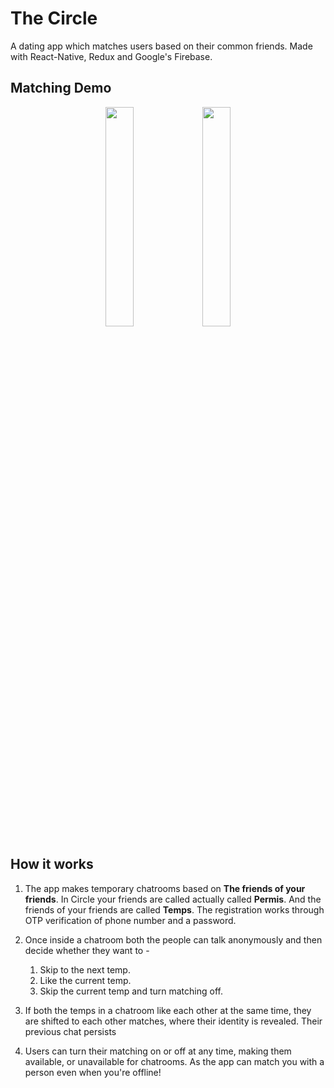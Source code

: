 # The Circle
A dating app which matches users based on their common friends.
Made with React-Native, Redux and Google's Firebase.

## Matching Demo 
<p align="middle">
 <img src="https://github.com/shaurya2612/TheCircle/blob/main/CircleMatching.gif" width=30% height=30%>
 <img src="https://imgur.com/tAlNphA.gif" width=30% height=30%>
</p>

## How it works
1. The app makes temporary chatrooms based on **The friends of your friends**. In Circle your friends are called actually called **Permis**. And the friends of your friends are called **Temps**. The registration works through OTP verification of phone number and a password.

2. Once inside a chatroom both the people can talk anonymously and then decide whether they want to -
    1. Skip to the next temp.
    2. Like the current temp.
    3. Skip the current temp and turn matching off.
    
3. If both the temps in a chatroom like each other at the same time, they are shifted to each other matches, where their identity is revealed. Their previous chat persists

4. Users can turn their matching on or off at any time, making them available, or unavailable for chatrooms. As the app can match you with a person even when you're offline!






